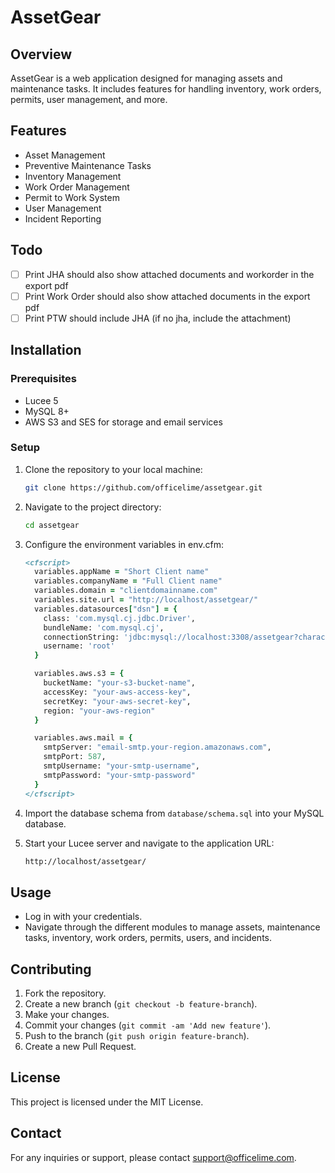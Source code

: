 # AssetGear

## Overview
AssetGear is a web application designed for managing assets and maintenance tasks. It includes features for handling inventory, work orders, permits, user management, and more.

## Features
- Asset Management
- Preventive Maintenance Tasks
- Inventory Management
- Work Order Management
- Permit to Work System
- User Management
- Incident Reporting

## Todo 
- [ ] Print JHA should also show attached documents and workorder in the export pdf
- [ ] Print Work Order should also show attached documents in the export pdf
- [ ] Print PTW should include JHA (if no jha, include the attachment)
 
## Installation

### Prerequisites
- Lucee 5
- MySQL 8+
- AWS S3 and SES for storage and email services

### Setup
1. Clone the repository to your local machine:
    ```sh
    git clone https://github.com/officelime/assetgear.git
    ```

2. Navigate to the project directory:
    ```sh
    cd assetgear
    ```

3. Configure the environment variables in env.cfm:
    ```cfml
    <cfscript>
      variables.appName = "Short Client name"
      variables.companyName = "Full Client name"
      variables.domain = "clientdomainname.com"
      variables.site.url = "http://localhost/assetgear/"
      variables.datasources["dsn"] = {
        class: 'com.mysql.cj.jdbc.Driver',
        bundleName: 'com.mysql.cj',
        connectionString: 'jdbc:mysql://localhost:3308/assetgear?characterEncoding=UTF-8&verifyServerCertificate=false&serverTimezone=Etc/UTC&autoReconnect=true&useSSL=false&maxReconnects=3',
        username: 'root'
      }

      variables.aws.s3 = {
        bucketName: "your-s3-bucket-name",
        accessKey: "your-aws-access-key",
        secretKey: "your-aws-secret-key",
        region: "your-aws-region"
      }

      variables.aws.mail = {
        smtpServer: "email-smtp.your-region.amazonaws.com",
        smtpPort: 587,
        smtpUsername: "your-smtp-username",
        smtpPassword: "your-smtp-password"
      }
    </cfscript>
    ```

4. Import the database schema from `database/schema.sql` into your MySQL database.

5. Start your Lucee server and navigate to the application URL:
    ```sh
    http://localhost/assetgear/
    ```

## Usage
- Log in with your credentials.
- Navigate through the different modules to manage assets, maintenance tasks, inventory, work orders, permits, users, and incidents.

## Contributing
1. Fork the repository.
2. Create a new branch (`git checkout -b feature-branch`).
3. Make your changes.
4. Commit your changes (`git commit -am 'Add new feature'`).
5. Push to the branch (`git push origin feature-branch`).
6. Create a new Pull Request.

## License
This project is licensed under the MIT License.

## Contact
For any inquiries or support, please contact [support@officelime.com](mailto:support@officelime.com).

